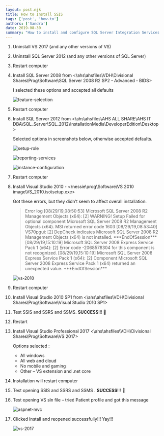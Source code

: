 ```yaml
---
layout: post.njk
title: How to Install SSIS
tags: ['post', 'how-to']
authors: ['Sandra']
date: 2019-08-30
summary: "How to install and configure SQL Server Integration Services (SSIS)"
---
```


1. Uninstall VS 2017 (and any other versions of VS)
2. Uninstall SQL Server 2012 (and any other versions of SQL Server)
3. Restart computer
4. Install SQL Server 2008 from <\\ahs\ahsfiles\VDH\Divisional Shares\Prog\Software\SQL Server 2008 R2 SP2 - Advanced - BIDS>

     I selected these options and accepted all defaults

     ![feature-selection](/assets/images/install-ssis-feature-selection.png)

5. Restart computer
6. Install SQL Server 2012 from <\\ahs\ahsfiles\AHS ALL SHARE\AHS IT DBA\SQL_Server\SQL_2012\InstallationMedia\DeveloperEdition\Desktop\>
    
    Selected options in screenshots below, otherwise accepted defaults.

    ![setup-role](/assets/images/install-ssis-setup-role.png)

    ![reporting-services](/assets/images/install-ssis-reporting-services.png)

    ![instance-configuration](/assets/images/install-ssis-instance-configuration.png)


 
7. Restart computer
8. Install Visual Studio 2010 - <\\nessie\prog\Software\VS 2010 image\VS_2010.iso\setup.exe>
   
   Got these errors, but they didn’t seem to affect overall installation.


   > Error log [08/29/19,08:50:53] Microsoft SQL Server 2008 R2 Management Objects (x64): [2] WARNING! Setup Failed for optional component Microsoft SQL Server 2008 R2 Management Objects (x64). MSI returned error code 1603
   > [08/29/19,08:53:40] VS70pgui: [2] DepCheck indicates Microsoft SQL Server 2008 R2 Management Objects (x64) is not installed.
   > \*\*\*EndOfSession\*\*\*[08/29/19,15:10:19] Microsoft SQL Server 2008 Express Service Pack 1 (x64): [2] Error code -2068578304 for this component is not recognized.
   > [08/29/19,15:10:19] Microsoft SQL Server 2008 Express Service Pack 1 (x64): [2] Component Microsoft SQL Server 2008 Express Service Pack 1 (x64) returned an unexpected value.
   > \*\*\*EndOfSession\*\*\*
 
    ![vs-2010](/assets/images/install-ssis-vs-2010.png)

9. Restart computer
10.	Install Visual Studio 2010 SP1 from <\\ahs\ahsfiles\VDH\Divisional Shares\Prog\Software\Visual Studio 2010 SP1>
11.	Test SSIS and SSRS and SSMS. **SUCCESS**!!! 🎉
12.	Restart
13.	Install Visual Studio Professional 2017 <\\ahs\ahsfiles\VDH\Divisional Shares\Prog\Software\VS 2017>

    Options selected :

    * All windows
    * All web and cloud
    * No mobile and gaming
    * Other – VS extension and .net core

14.	Installation will restart computer
15.	Test opening SSIS and SSRS and SSMS . **SUCCESS**!!! 🎉
16.	Test opening VS sln file – tried Patient profile and got this message
 
    ![aspnet-mvc](/assets/images/install-ssis-aspnet-mvc.png)


17. Clicked Install and reopened successfully!!! Yay!!!
 
    ![vs-2017](/assets/images/install-ssis-vs-2017.png)
